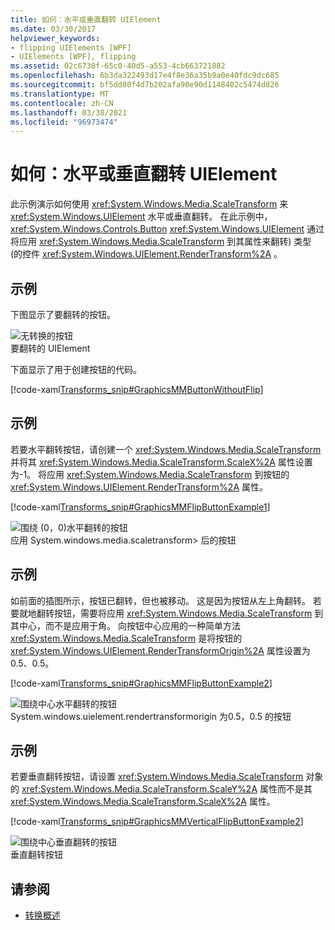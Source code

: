 ```yaml
---
title: 如何：水平或垂直翻转 UIElement
ms.date: 03/30/2017
helpviewer_keywords:
- flipping UIElements [WPF]
- UIElements [WPF], flipping
ms.assetid: 02c6730f-65c0-40d5-a553-4cb663721882
ms.openlocfilehash: 6b3da322493d17e4f8e36a35b9a0e40fdc9dc685
ms.sourcegitcommit: bf5dd80f4d7b202afa90e90d1148402c5474d826
ms.translationtype: MT
ms.contentlocale: zh-CN
ms.lasthandoff: 03/30/2021
ms.locfileid: "96973474"
---
```

# <a name="how-to-flip-a-uielement-horizontally-or-vertically"></a>如何：水平或垂直翻转 UIElement
此示例演示如何使用 <xref:System.Windows.Media.ScaleTransform> 来 <xref:System.Windows.UIElement> 水平或垂直翻转。 在此示例中， <xref:System.Windows.Controls.Button> <xref:System.Windows.UIElement> 通过将应用 <xref:System.Windows.Media.ScaleTransform> 到其属性来翻转) 类型 (的控件 <xref:System.Windows.UIElement.RenderTransform%2A> 。  
  
## <a name="example"></a>示例  
 下图显示了要翻转的按钮。  
  
 ![无转换的按钮](./media/graphicsmm-buttonflipbeforeflip.gif "graphicsmm_buttonflipbeforeflip")  
要翻转的 UIElement  
  
 下面显示了用于创建按钮的代码。  
  
 [!code-xaml[Transforms_snip#GraphicsMMButtonWithoutFlip](~/samples/snippets/csharp/VS_Snippets_Wpf/Transforms_snip/CS/FlipExample.xaml#graphicsmmbuttonwithoutflip)]  
  
## <a name="example"></a>示例  
 若要水平翻转按钮，请创建一个 <xref:System.Windows.Media.ScaleTransform> 并将其 <xref:System.Windows.Media.ScaleTransform.ScaleX%2A> 属性设置为-1。 将应用 <xref:System.Windows.Media.ScaleTransform> 到按钮的 <xref:System.Windows.UIElement.RenderTransform%2A> 属性。  
  
 [!code-xaml[Transforms_snip#GraphicsMMFlipButtonExample1](~/samples/snippets/csharp/VS_Snippets_Wpf/Transforms_snip/CS/FlipExample.xaml#graphicsmmflipbuttonexample1)]  
  
 ![围绕 &#40;0，0&#41;水平翻转的按钮 ](./media/graphicsmm-buttonfliphorizontalflip-displaced.gif "graphicsmm_buttonfliphorizontalflip_displaced")  
应用 System.windows.media.scaletransform> 后的按钮  
  
## <a name="example"></a>示例  
 如前面的插图所示，按钮已翻转，但也被移动。 这是因为按钮从左上角翻转。 若要就地翻转按钮，需要将应用 <xref:System.Windows.Media.ScaleTransform> 到其中心，而不是应用于角。 向按钮中心应用的一种简单方法 <xref:System.Windows.Media.ScaleTransform> 是将按钮的 <xref:System.Windows.UIElement.RenderTransformOrigin%2A> 属性设置为0.5、0.5。  
  
 [!code-xaml[Transforms_snip#GraphicsMMFlipButtonExample2](~/samples/snippets/csharp/VS_Snippets_Wpf/Transforms_snip/CS/FlipExample.xaml#graphicsmmflipbuttonexample2)]  
  
 ![围绕中心水平翻转的按钮](./media/graphicsmm-buttonfliphorizontalflip-inplace.gif "graphicsmm_buttonfliphorizontalflip_inplace")  
System.windows.uielement.rendertransformorigin 为0.5，0.5 的按钮  
  
## <a name="example"></a>示例  
 若要垂直翻转按钮，请设置 <xref:System.Windows.Media.ScaleTransform> 对象的 <xref:System.Windows.Media.ScaleTransform.ScaleY%2A> 属性而不是其 <xref:System.Windows.Media.ScaleTransform.ScaleX%2A> 属性。  
  
 [!code-xaml[Transforms_snip#GraphicsMMVerticalFlipButtonExample2](~/samples/snippets/csharp/VS_Snippets_Wpf/Transforms_snip/CS/FlipExample.xaml#graphicsmmverticalflipbuttonexample2)]  
  
 ![围绕中心垂直翻转的按钮](./media/graphicsmm-buttonflipverticalflip-inplace.gif "graphicsmm_buttonflipverticalflip_inplace")  
垂直翻转按钮  
  
## <a name="see-also"></a>请参阅

- [转换概述](../graphics-multimedia/transforms-overview.md)
